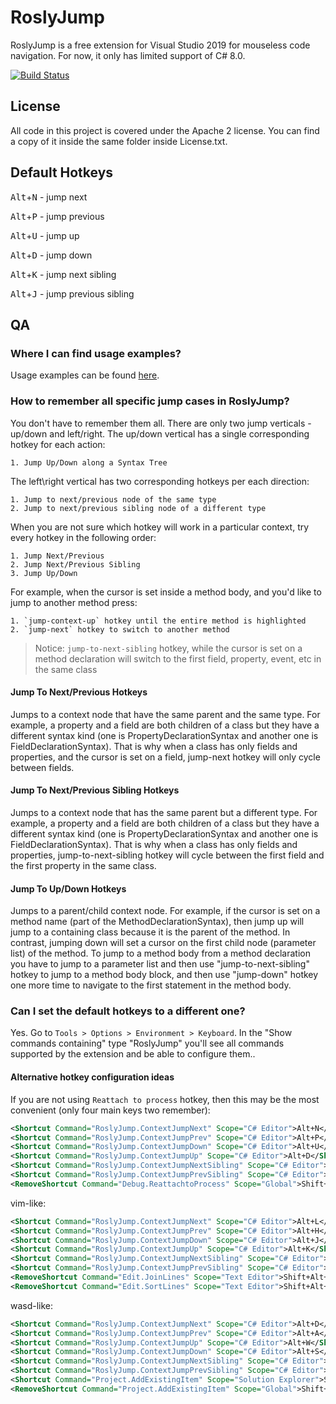 # RoslyJump

RoslyJump is a free extension for Visual Studio 2019 for mouseless code navigation. For now, it only has limited support of C# 8.0.

[![Build Status](https://sapehin.visualstudio.com/RoslyJump/_apis/build/status/psxvoid.RoslyJump?branchName=main)](https://sapehin.visualstudio.com/RoslyJump/_build/latest?definitionId=4&branchName=main)

## License

All code in this project is covered under the Apache 2 license. You can find a copy of it inside the same folder inside License.txt.

## Default Hotkeys

<kbd>Alt</kbd>+<kbd>N</kbd> - jump next

<kbd>Alt</kbd>+<kbd>P</kbd> - jump previous

<kbd>Alt</kbd>+<kbd>U</kbd> - jump up

<kbd>Alt</kbd>+<kbd>D</kbd> - jump down

<kbd>Alt</kbd>+<kbd>K</kbd> - jump next sibling

<kbd>Alt</kbd>+<kbd>J</kbd> - jump previous sibling

## QA

### Where I can find usage examples?

Usage examples can be found [here](https://github.com/psxvoid/RoslyJump/readme-examples.md).

### How to remember all specific jump cases in RoslyJump?

You don't have to remember them all. There are only two jump verticals - up/down and left/right. The up/down vertical has a single corresponding hotkey for each action:

    1. Jump Up/Down along a Syntax Tree

The left\right vertical has two corresponding hotkeys per each direction:

    1. Jump to next/previous node of the same type
    2. Jump to next/previous sibling node of a different type

When you are not sure which hotkey will work in a particular context, try every hotkey in the following order:

    1. Jump Next/Previous
    2. Jump Next/Previous Sibling
    3. Jump Up/Down

For example, when the cursor is set inside a method body, and you'd like to jump to another method press:

    1. `jump-context-up` hotkey until the entire method is highlighted
    2. `jump-next` hotkey to switch to another method

> Notice: `jump-to-next-sibling` hotkey, while the cursor is set on a method declaration will switch to the first field, property, event, etc in the same class

#### Jump To Next/Previous Hotkeys

Jumps to a context node that have the same parent and the same type. For example, a property and a field are both children of a class but they have a different syntax kind (one is PropertyDeclarationSyntax and another one is FieldDeclarationSyntax). That is why when a class has only fields and properties, and the cursor is set on a field, jump-next hotkey will only cycle between fields.

#### Jump To Next/Previous Sibling Hotkeys

Jumps to a context node that has the same parent but a different type. For example, a property and a field are both children of a class but they have a different syntax kind (one is PropertyDeclarationSyntax and another one is FieldDeclarationSyntax). That is why when a class has only fields and properties, jump-to-next-sibling hotkey will cycle between the first field and the first property in the same class.

#### Jump To Up/Down Hotkeys

Jumps to a parent/child context node. For example, if the cursor is set on a method name (part of the MethodDeclarationSyntax), then jump up will jump to a containing class because it is the parent of the method. In contrast, jumping down will set a cursor on the first child node (parameter list) of the method. To jump to a method body from a method declaration you have to jump to a parameter list and then use "jump-to-next-sibling" hotkey to jump to a method body block, and then use "jump-down" hotkey one more time to navigate to the first statement in the method body.

### Can I set the default hotkeys to a different one?

Yes. Go to `Tools > Options > Environment > Keyboard`. In the "Show commands containing" type "RoslyJump" you'll see all commands supported by the extension and be able to configure them..

#### Alternative hotkey configuration ideas

If you are not using `Reattach to process` hotkey, then this may be the most convenient (only four main keys two remember):

```xml
<Shortcut Command="RoslyJump.ContextJumpNext" Scope="C# Editor">Alt+N</Shortcut>
<Shortcut Command="RoslyJump.ContextJumpPrev" Scope="C# Editor">Alt+P</Shortcut>
<Shortcut Command="RoslyJump.ContextJumpDown" Scope="C# Editor">Alt+U</Shortcut>
<Shortcut Command="RoslyJump.ContextJumpUp" Scope="C# Editor">Alt+D</Shortcut>
<Shortcut Command="RoslyJump.ContextJumpNextSibling" Scope="C# Editor">Shift+Alt+N</Shortcut>
<Shortcut Command="RoslyJump.ContextJumpPrevSibling" Scope="C# Editor">Shift+Alt+P</Shortcut>
<RemoveShortcut Command="Debug.ReattachtoProcess" Scope="Global">Shift+Alt+P</RemoveShortcut>
```

vim-like:

```xml
<Shortcut Command="RoslyJump.ContextJumpNext" Scope="C# Editor">Alt+L</Shortcut>
<Shortcut Command="RoslyJump.ContextJumpPrev" Scope="C# Editor">Alt+H</Shortcut>
<Shortcut Command="RoslyJump.ContextJumpDown" Scope="C# Editor">Alt+J</Shortcut>
<Shortcut Command="RoslyJump.ContextJumpUp" Scope="C# Editor">Alt+K</Shortcut>
<Shortcut Command="RoslyJump.ContextJumpNextSibling" Scope="C# Editor">Shift+Alt+L</Shortcut>
<Shortcut Command="RoslyJump.ContextJumpPrevSibling" Scope="C# Editor">Shift+Alt+H</Shortcut>
<RemoveShortcut Command="Edit.JoinLines" Scope="Text Editor">Shift+Alt+L, Shift+Alt+J</RemoveShortcut>
<RemoveShortcut Command="Edit.SortLines" Scope="Text Editor">Shift+Alt+L, Shift+Alt+S</RemoveShortcut>
```

wasd-like:

```xml
<Shortcut Command="RoslyJump.ContextJumpNext" Scope="C# Editor">Alt+D</Shortcut>
<Shortcut Command="RoslyJump.ContextJumpPrev" Scope="C# Editor">Alt+A</Shortcut>
<Shortcut Command="RoslyJump.ContextJumpUp" Scope="C# Editor">Alt+W</Shortcut>
<Shortcut Command="RoslyJump.ContextJumpDown" Scope="C# Editor">Alt+S</Shortcut>
<Shortcut Command="RoslyJump.ContextJumpNextSibling" Scope="C# Editor">Shift+Alt+D</Shortcut>
<Shortcut Command="RoslyJump.ContextJumpPrevSibling" Scope="C# Editor">Shift+Alt+A</Shortcut>
<Shortcut Command="Project.AddExistingItem" Scope="Solution Explorer">Shift+Alt+A</Shortcut>
<RemoveShortcut Command="Project.AddExistingItem" Scope="Global">Shift+Alt+A</RemoveShortcut>
```
